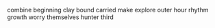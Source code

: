 combine beginning clay bound carried make explore outer hour rhythm growth worry themselves hunter third